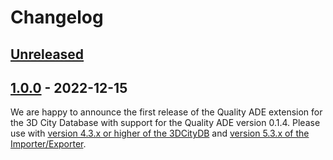 # Changelog

## [Unreleased]

## [1.0.0] - 2022-12-15
We are happy to announce the first release of the Quality ADE extension for the 3D City Database with support for the
Quality ADE version 0.1.4. Please use with [version 4.3.x or higher of the 3DCityDB](https://github.com/3dcitydb/3dcitydb)
and [version 5.3.x of the Importer/Exporter](https://github.com/3dcitydb/importer-exporter).


[Unreleased]: https://github.com/3dcitydb/quality-ade-citydb/compare/v1.0.0..HEAD
[1.0.0]: https://github.com/3dcitydb/quality-ade-citydb/releases/tag/v1.0.0